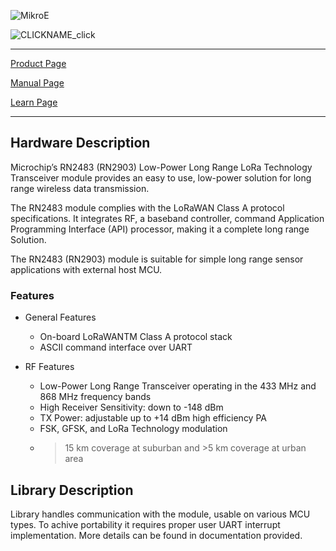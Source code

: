 ![MikroE](http://www.mikroe.com/img/designs/beta/logo_small.png)

![CLICKNAME_click](http://www.mikroe.com/img/news/2015/12/lora_rf_click_banner_news.png)

---
[Product Page](http://www.mikroe.com/)

[Manual Page](http://docs.mikroe.com/)

[Learn Page](http://learn.mikroe.com/)

---

## Hardware Description

Microchip’s RN2483 (RN2903) Low-Power Long Range LoRa
Technology Transceiver module provides an easy to
use, low-power solution for long range wireless data
transmission.

The RN2483 module complies with the LoRaWAN
Class A protocol specifications. It integrates RF, a
baseband controller, command Application
Programming Interface (API) processor, making it a
complete long range Solution.

The RN2483 (RN2903) module is suitable for simple long range
sensor applications with external host MCU.

### Features

- General Features
	+ On-board LoRaWANTM Class A protocol stack
	+ ASCII command interface over UART

- RF Features
	+ Low-Power Long Range Transceiver operating in
	the 433 MHz and 868 MHz frequency bands
	+ High Receiver Sensitivity: down to -148 dBm
	+ TX Power: adjustable up to +14 dBm high
	efficiency PA
	+ FSK, GFSK, and LoRa Technology modulation
	+ >15 km coverage at suburban and >5 km
	coverage at urban area

## Library Description

Library handles communication with the module, usable on various MCU types. 
To achive portability it requires proper user UART interrupt implementation.
More details can be found in documentation provided. 

